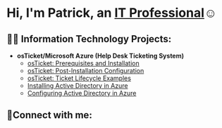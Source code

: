 <h1>Hi, I'm Patrick, an <a href="https://linkedin.com/in/Patrick Pittman-526896278/">IT Professional</a>☺</h1>

<h2>👨‍💻 Information Technology Projects:</h2>

- <b>osTicket/Microsoft Azure (Help Desk Ticketing System)</b>
  - [osTicket: Prerequisites and Installation](https://github.com/PatrickJrPittman/osticket-prereqs)
  - [osTicket: Post-Installation Configuration](https://github.com/PatrickJrPittman/post-install-config)
   - [osTicket: Ticket Lifecycle Examples](https://github.com/PatrickJrPittman/ticket-lifecycle)
  - [Installing Active Directory in Azure](https://github.com/PatrickJrPittman/configure-ad)
  - [Configuring Active Directory in Azure](https://github.com/PatrickJrPittman/azure-network-protocols)

<h2>🤳Connect with me:</h2>
